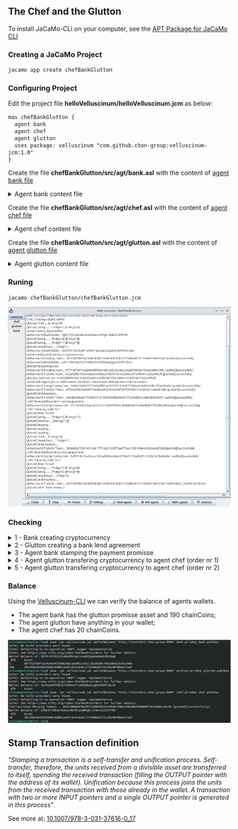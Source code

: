 ## The Chef and the Glutton
To install JaCaMo-CLI on your computer, see the [APT Package for JaCaMo CLI](https://github.com/chon-group/dpkg-jacamo)

### Creating a JaCaMo Project
```sh
jacamo app create chefBankGlutton
```

### Configuring Project
Edit  the project file __helloVelluscinum/helloVelluscinum.jcm__ as below:
```
mas chefBankGlutton {
  agent bank
  agent chef
  agent glutton
  uses package: velluscinum "com.github.chon-group:velluscinum-jcm:1.0"
}
```

Create the file __chefBankGlutton/src/agt/bank.asl__ with the content of [agent bank file](chefBankGlutton/src/agt/bank.asl)
<details>
<summary>Agent bank content file</summary>

```
// Agent bank in project chefBankGlutton
/* Initial beliefs and rules */
chainServer("http://testchain.chon.group:9984/").

/* Initial goals */
!createCoin.

/* Plans */
+!createCoin
:chainServer(Server) <-
    .print("Creating digital wallet");
    velluscinum.buildWallet(myWallet);
    .wait(myWallet(PrK,PuK));

    .print("Creating and sharing a cryptocurrency");
    velluscinum.deployToken(Server,PrK,PuK,"name:ChainCoin",200,chainCoin);
    .wait(chainCoin(Coin));
    .broadcast(tell,cryptocurrency(Coin));
    .broadcast(tell,bankWallet(PuK));
    .broadcast(tell,chainServer(Server));
.
    
+!lending(ResquestNumber,ClientWallet,Value)[source(Client)]
: chainCoin(Coin) 
& myWallet(Prk,PuB) 
& chainServer(Server) <-
    .print("Hello Agent ",Client,", Wellcome to BanChain! - Please wait while we check the transaction.");
    velluscinum.stampTransaction(Server,Prk,PuB,ResquestNumber,loan(Client));
    velluscinum.transferToken(Server,Prk,PuB,Coin,ClientWallet,Value,transactionTransfer);
    .send(Client,tell,bankAccount(ok)).
```
</details>

Create the file __chefBankGlutton/src/agt/chef.asl__ with the content of [agent chef file](chefBankGlutton/src/agt/chef.asl)
<details>
<summary>Agent chef content file</summary>

```
// Agent chef in project chefBankGlutton
/* Initial beliefs and rules */
lastOrder(0).

/* Initial goals */
!createWallet.

/* Plans */
+!createWallet <-
	.print("Creating a digital wallet!");
	velluscinum.buildWallet(myWallet);
	.wait(myWallet(Priv,Pub));
	+chefWallet(Pub).

+!order(Product,Qtd,Payment)[source(Client)]: cryptocurrency(Coin) 
			& chainServer(Server) & myWallet(MyPriv,MyPub) <-
	?lastOrder(N);
	OrderNr=N+1;
	-+lastOrder(OrderNr);
	.print("Received the order",OrderNr," ckecking payment...");
	velluscinum.stampTransaction(Server,MyPriv,MyPub,Payment,payment(OrderNr));
	+preparingOrder;
	!cooking(OrderNr,Product,Qtd,Client);
	-preparingOrder.

+!cooking(OrderNr,Product,Qtd,Client) <-
	.print("Preparing order Nr ",OrderNr);
	.wait(1000);
	.send(Client,tell,delivering(Product,Qtd)).
```
</details>

Create the file __chefBankGlutton/src/agt/glutton.asl__ with the content of [agent glutton file](chefBankGlutton/src/agt/glutton.asl)
<details>
<summary>Agent glutton content file</summary>

```
// Agent glutton in project chefBankGlutton
/* Initial beliefs and rules */
foodStock(10).
energy(0).

/* Initial goals */
!enjoy.

/* Plans */
+!requestLend: cryptocurrency(Coin) & bankWallet(BankW) & chainServer(Server) & myWallet(MyPriv,MyPub)<-
	.print("Requesting Lend");
	velluscinum.deployNFT(Server,MyPriv,MyPub,
				"name:comilao;address:5362fe5e-aaf1-43e6-9643-7ab094836ff4",
				"description:Createing Bank Account",
				account);
				
	.wait(account(AssetID));
	velluscinum.transferNFT(Server,MyPriv,MyPub,AssetID,BankW,
				 "description:requesting lend;value_chainCoin:10",requestID);
	.wait(requestID(PP));
	
	.print("Lend Contract nr:",PP);
	.send(bank,achieve,lending(PP,MyPub,10)).
	
+!eat: hungry & foodStock(C) & C>3 & energy(E) & E<=10 <-
	-+foodStock(C-3);
	-+energy(E+3);
	.print("Eating........ [Fridge=",C-3,"] [Energy=",E+3,"]");
	.wait(1000);
	!eat.
	
+!eat: energy(E) & E>10	<-
	.print("Satisfied...... [Energy=",E,"]");
	-hungry;
	!enjoy.

+!eat <-
	?foodStock(X);
	.print("I need food..... [Fridge=",X,"]");
	.wait(1000);
	!orderFood.

+!enjoy: energy(E) & E>5 <-
	.print("Enjoying....");
	.wait(1000);
	-+energy(E-3);
	-hungry;
	!enjoy.

+!enjoy: energy(E) & E<=5<-
	.print("Tired..... [Energy=",E,"]");
	+hungry;
	!eat.

+!orderFood: bankAccount(ok)[source(bank)] & cryptocurrency(Coin) 
			& chainServer(Server) & myWallet(MyPriv,MyPub) 
			& chefWallet(Chef)<-
			
	.print("Ordering food.....");
	velluscinum.transferToken(Server,MyPriv,MyPub,Coin,Chef,5,payment);
	.wait(payment(Transfer));
	.send(chef,achieve,order(pizza,5,Transfer));
	.wait(5000);
	!eat.

+!orderFood: not bankAccount(ok)[source(bank)] <-
	.wait(5000);
	velluscinum.buildWallet(myWallet);
	!requestLend;
	.wait(5000);
	.send(chef,askOne,chefWallet(Chef),Reply);
	+Reply;
	!orderFood.
	
-!orderFood: cryptocurrency(Coin) & chainServer(Server) 
		& myWallet(MyPriv,MyPub) <-
		velluscinum.tokenBalance(Server,MyPriv,MyPub,Coin,balance).	

+delivering(Product,Qtd)[source(Chef)] <-
	?foodStock(X);
	-+foodStock(X+Qtd);
	.print("Wow! Pizza!!!!");
	-delivering(Product,Qtd)[source(Chef)].
	
+balance(T,V)[source(self)]: cryptocurrency(Coin)[source(bank)] & V<5 & Coin==T <-
	.drop_desire(enjoy);
	.print("I don't have money! :(");
	.wait(5000).
```
</details>

### Runing

```sh
jacamo chefBankGlutton/chefBankGlutton.jcm
```
![](.img/projectOutput.png)

### Checking
<details>
<summary>1 - Bank creating cryptocurrency</summary>

#### Bank creating cryptocurrency
The asset was registered with ID [20c558d1b41032b86c8d0b12edfcdc9c828c1723486a9721c35e40708ee1faaf](http://testchain.chon.group:9984/api/v1/assets/?search=20c558d1b41032b86c8d0b12edfcdc9c828c1723486a9721c35e40708ee1faaf) as below:
![](.img/chainCoin.png)

The asset was included in Block [6453](http://testchain.chon.group:9984/api/v1/blocks/6453) as below:
![](.img/block6453.png)

</details>

<details>
<summary>2 - Glutton creating a bank lend agreement</summary>

#### Glutton creating a bank lend agreement
The payment promise was registered with ID [99771d794f1ac0244945fb06168cad5052c43cc2b29d50cf4b1b0a2cbd3ce9b6](http://testchain.chon.group:9984/api/v1/assets/?search=99771d794f1ac0244945fb06168cad5052c43cc2b29d50cf4b1b0a2cbd3ce9b6) as below:
![](.img/accontAgreement.png)

The payment promise was included in Block [6455](http://testchain.chon.group:9984/api/v1/blocks/6455) as below:
![](.img/block6455.png)

The payment promise was transfered to agent bank in Block [6457](http://testchain.chon.group:9984/api/v1/blocks/6457) as below:
![](.img/block6457.png)
</details>

<details>
<summary>3 - Agent bank stamping the payment promisse</summary>

#### Agent bank [stamping](#stamp-transaction-definition) the payment promisse
The payment promise was [stamped](#stamp-transaction-definition) by agent bank in Block [6459](http://testchain.chon.group:9984/api/v1/blocks/6459) as below:
![](.img/block6459.png)

The agent bank transfer 10 units of _ChainCoin_ to glutton wallet in Block [6461](http://testchain.chon.group:9984/api/v1/blocks/6461) as below:
![](.img/block6461.png)

</details>

<details>
<summary> 4 - Agent glutton transfering cryptocurrency to agent chef (order nr 1) </summary>

#### Agent glutton transfering cryptocurrency to agent chef (order nr 1)
The agent glutton transfer 5 units of _ChainCoin_ to chef wallet in Block [6463](http://testchain.chon.group:9984/api/v1/blocks/6463) as below:
![](.img/block6463.png)

The agent chef [stamp](#stamp-transaction-definition) the transfer in Block [6465](http://testchain.chon.group:9984/api/v1/blocks/6465) as below:
![](.img/block6465.png)

</details>

<details>
<summary> 5 - Agent glutton transfering cryptocurrency to agent chef (order nr 2) </summary>

#### Agent glutton transfering cryptocurrency to agent chef (order nr 2)
The agent glutton transfer 5 units of _ChainCoin_ to chef wallet in Block [6467](http://testchain.chon.group:9984/api/v1/blocks/6467) as below:
![](.img/block6467.png)

The agent chef [stamp](#stamp-transaction-definition) the transfer in Block [6469](http://testchain.chon.group:9984/api/v1/blocks/6469) as below:
![](.img/block6469.png)

</details>

### Balance
Using the [Velluscinum-CLI](https://github.com/chon-group/velluscinum/releases/download/24.2.9/velluscinum.jar) we can verify the balance of agents wallets.

- The agent bank has the glutton promisse asset and 190 chainCoins;
- The agent glutton have anything in your wallet;
- The agent chef has 20 chainCoins.

![](.img/balance.png)

## Stamp Transaction definition
_"Stamping a transaction is a self-transfer and unification process. Self-transfer, therefore, the units received from a divisible asset are transferred to itself, spending the received transaction (filling the OUTPUT pointer with the address of its wallet). Unification because this process joins the units from the received transaction with those already in the wallet. A transaction with two or more INPUT pointers and a single OUTPUT pointer is generated in this process"_. 

See more at: [10.1007/978-3-031-37616-0_17](https://www.researchgate.net/publication/372282299_Velluscinum_A_Middleware_for_Using_Digital_Assets_in_Multi-agent_Systems)